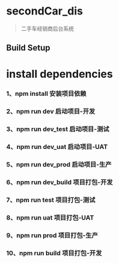 # secondCar_dis

> 二手车经销商后台系统

## Build Setup


<!-- ``` bash -->
# install dependencies

### 1、npm install 安装项目依赖

### 2、npm run dev 启动项目-开发

### 3、npm run dev_test 启动项目-测试

### 4、npm run dev_uat 启动项目-UAT

### 5、npm run dev_prod 启动项目-生产

### 6、npm run dev_build 项目打包-开发

### 7、npm run test 项目打包-测试

### 8、npm run uat 项目打包-UAT

### 9、npm run prod 项目打包-生产

### 10、npm run build 项目打包-开发